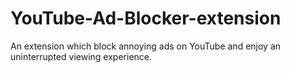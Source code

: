 # YouTube-Ad-Blocker-extension
An extension which block annoying ads on YouTube and enjoy an uninterrupted viewing experience.
